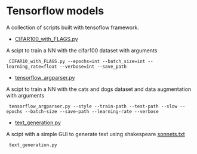 # Tensorflow models

A collection of scripts built with tensoflow framework.


* [CIFAR100_with_FLAGS.py](https://github.com/quartermaine/Tensorflow-models/blob/master/CIFAR100_with_FLAGS.py)

A scipt to train a NN with the cifar100 dataset with arguments 

```
 CIFAR10_with_FLAGS.py --epochs=int --batch_size=int --learning_rate=float --verbose=int --save_path
```



* [tensorflow_argparser.py](https://github.com/quartermaine/Tensorflow-models/blob/master/tensorflow_argparser.py)

A scipt to train a NN with the cats and dogs dataset and data augmentation with arguments 

```
 tensorflow_argparser.py --style --train-path --test-path --slow --epochs --batch-size --save-path --learning-rate --verbose
``` 




* [text_generation.py](https://github.com/quartermaine/Tensorflow-models/blob/master/text_generation.py)

A scipt with a simple GUI to generate text using shakespeare [sonnets.txt](https://storage.googleapis.com/laurencemoroney-blog.appspot.com/sonnets.txt)

```
 text_generation.py
``` 

